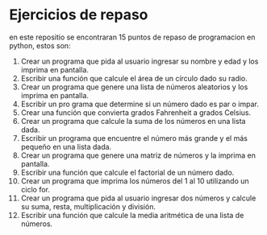 # Ejercicios de repaso
en este repositio se encontraran 15 puntos de repaso de programacion en python, estos son:
1. Crear un programa que pida al usuario ingresar su nombre y edad y los imprima en pantalla.
2. Escribir una función que calcule el área de un círculo dado su radio.
3. Crear un programa que genere una lista de números aleatorios y los imprima en pantalla.
4. Escribir un pro grama que determine si un número dado es par o impar.
5. Crear una función que convierta grados Fahrenheit a grados Celsius.
6. Crear un programa que calcule la suma de los números en una lista dada.
7. Escribir un programa que encuentre el número más grande y el más pequeño en una lista dada.
9. Crear un programa que genere una matriz de números y la imprima en pantalla.
10. Escribir una función que calcule el factorial de un número dado.
12. Crear un programa que imprima los números del 1 al 10 utilizando un ciclo for.
13. Crear un programa que pida al usuario ingresar dos números y calcule su suma, resta, multiplicación y
división.
14. Escribir una función que calcule la media aritmética de una lista de números.

